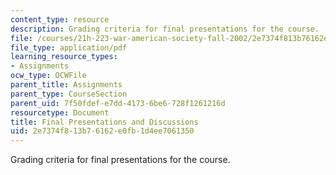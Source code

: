```yaml
---
content_type: resource
description: Grading criteria for final presentations for the course.
file: /courses/21h-223-war-american-society-fall-2002/2e7374f813b76162e0fb1d4ee7061350_war_presguid1202.pdf
file_type: application/pdf
learning_resource_types:
- Assignments
ocw_type: OCWFile
parent_title: Assignments
parent_type: CourseSection
parent_uid: 7f50fdef-e7dd-4173-6be6-728f1261216d
resourcetype: Document
title: Final Presentations and Discussions
uid: 2e7374f8-13b7-6162-e0fb-1d4ee7061350
---
```

Grading criteria for final presentations for the course.

